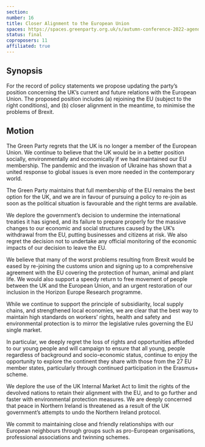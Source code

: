 ```yaml
---
section:
number: 16
title: Closer Alignment to the European Union
spaces: https://spaces.greenparty.org.uk/s/autumn-conference-2022-agenda-forum/?contentId=99034
status: final
coproposers: 11
affiliated: true
---
```

## Synopsis
For the record of policy statements we propose updating the party’s position concerning the UK’s current and future relations with the European Union. The proposed position includes (a) rejoining the EU (subject to the right conditions), and (b) closer alignment in the meantime, to minimise the problems of Brexit.

## Motion
The Green Party regrets that the UK is no longer a member of the European Union. We continue to believe that the UK would be in a better position socially, environmentally and economically if we had maintained our EU membership. The pandemic and the invasion of Ukraine has shown that a united response to global issues is even more needed in the contemporary world.

The Green Party maintains that full membership of the EU remains the best option for the UK, and we are in favour of pursuing a policy to re-join as soon as the political situation is favourable and the right terms are available.

We deplore the government’s decision to undermine the international treaties it has signed, and its failure to prepare properly for the massive changes to our economic and social structures caused by the UK’s withdrawal from the EU, putting businesses and citizens at risk. We also regret the decision not to undertake any official monitoring of the economic impacts of our decision to leave the EU.

We believe that many of the worst problems resulting from Brexit would be eased by re-joining the customs union and signing up to a comprehensive agreement with the EU covering the protection of human, animal and plant life. We would also support a speedy return to free movement of people between the UK and the European Union, and an urgent restoration of our inclusion in the Horizon Europe Research programme.

While we continue to support the principle of subsidiarity, local supply chains, and strengthened local economies, we are clear that the best way to maintain high standards on workers’ rights, health and safety and environmental protection is to mirror the legislative rules governing the EU single market.

In particular, we deeply regret the loss of rights and opportunities afforded to our young people and will campaign to ensure that all young, people regardless of background and socio-economic status, continue to enjoy the opportunity to explore the continent they share with those from the 27 EU member states, particularly through continued participation in the Erasmus+ scheme.

We deplore the use of the UK Internal Market Act to limit the rights of the devolved nations to retain their alignment with the EU, and to go further and faster with environmental protection measures. We are deeply concerned that peace in Northern Ireland is threatened as a result of the UK government’s attempts to undo the Northern Ireland protocol.

We commit to maintaining close and friendly relationships with our European neighbours through groups such as pro-European organisations, professional associations and twinning schemes.
